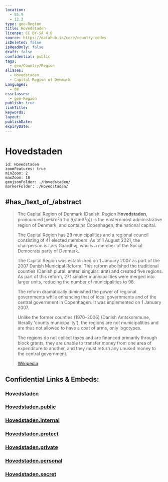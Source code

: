 ```yaml
---
location:
  - 55.9
  - 12.3
type: geo-Region
title: Hovedstaden
license: CC BY-SA 4.0
source: https://datahub.io/core/country-codes
isDeleted: false
isReadOnly: false
draft: false
confidential: public
tags:
  - geo/Country/Region
aliases:
  - Hovedstaden
  - Capital Region of Denmark
Languages:
  - de
cssclasses:
  - geo-Region
publish: true
linkTitle: 
keywords: 
layout: 
publishDate: 
expiryDate:
---
```


# Hovedstaden

```leaflet
id: Hovedstaden
zoomFeatures: true 
minZoom: 2 
maxZoom: 18
geojsonFolder: ./Hovedstaden/
markerFolder: ./Hovedstaden/
```
## #has_/text_of_/abstract 


> The Capital Region of Denmark (Danish: Region **Hovedstaden**, pronounced [ʁekiˈoˀn ˈhoːð̩ˌstæðˀn̩]) is the easternmost administrative region of Denmark, and contains Copenhagen, the national capital.
>
> The Capital Region has 29 municipalities and a regional council consisting of 41 elected members. As of 1 August 2021, the chairperson is Lars Gaardhøj, who is a member of the Social Democrats party of Denmark.
>
> The Capital Region was established on 1 January 2007 as part of the 2007 Danish Municipal Reform. This reform abolished the traditional counties (Danish plural: amter, singular: amt) and created five regions. As part of this reform, 271 smaller municipalities were merged into larger units, reducing the number of municipalities to 98.
>
> The reform dramatically diminished the power of regional governments while enhancing that of local governments and of the central government in Copenhagen. It was implemented on 1 January 2007.
>
> Unlike the former counties (1970–2006) (Danish Amtskommune, literally 'county municipality'), the regions are not municipalities and are thus not allowed to have a coat of arms, only logotypes.
>
> The regions do not collect taxes and are financed primarily through block grants, they are unable to transfer money from one area of expenditure to another, and they must return any unused money to the central government.
>
> [Wikipedia](https://en.wikipedia.org/wiki/Capital%20Region%20of%20Denmark)


## Confidential Links & Embeds: 

### [Hovedstaden](/_Standards/Earth/Continent/Europe/Europe~North/Denmark/Regions~Denmark/Hovedstaden.md) 

### [Hovedstaden.public](/_public/Earth/Continent/Europe/Europe~North/Denmark/Regions~Denmark/Hovedstaden.public.md) 

### [Hovedstaden.internal](/_internal/Earth/Continent/Europe/Europe~North/Denmark/Regions~Denmark/Hovedstaden.internal.md) 

### [Hovedstaden.protect](/_protect/Earth/Continent/Europe/Europe~North/Denmark/Regions~Denmark/Hovedstaden.protect.md) 

### [Hovedstaden.private](/_private/Earth/Continent/Europe/Europe~North/Denmark/Regions~Denmark/Hovedstaden.private.md) 

### [Hovedstaden.personal](/_personal/Earth/Continent/Europe/Europe~North/Denmark/Regions~Denmark/Hovedstaden.personal.md) 

### [Hovedstaden.secret](/_secret/Earth/Continent/Europe/Europe~North/Denmark/Regions~Denmark/Hovedstaden.secret.md)

